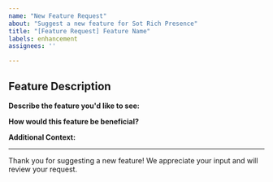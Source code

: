 ```yaml
---
name: "New Feature Request"
about: "Suggest a new feature for Sot Rich Presence"
title: "[Feature Request] Feature Name"
labels: enhancement
assignees: ''

---
```


## Feature Description

**Describe the feature you'd like to see:**
<!-- Please provide a detailed description of the feature you are requesting -->

**How would this feature be beneficial?**
<!-- Explain why this feature would be useful to you and other users -->

**Additional Context:**
<!-- Add any other context or screenshots about the feature request here -->

---

Thank you for suggesting a new feature! We appreciate your input and will review your request.
